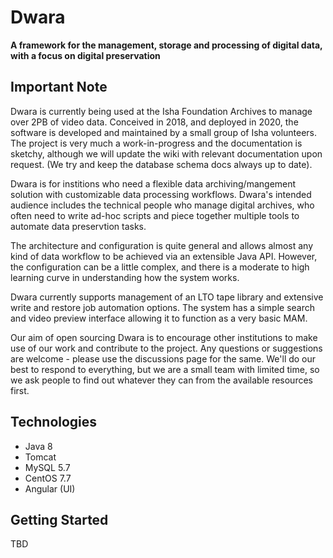 # Dwara

**A framework for the management, storage and processing of digital data, with a focus on digital preservation**

## Important Note
Dwara is currently being used at the Isha Foundation Archives to manage over 2PB of video data. Conceived in 2018, and deployed in 2020, the software is developed and maintained by a small group of Isha volunteers. The project is very much a work-in-progress and the documentation is sketchy, although we will update the wiki with relevant documentation upon request. (We try and keep the database schema docs always up to date). 

Dwara is for institions who need a flexible data archiving/mangement solution with customizable data processing workflows. Dwara's intended audience includes the technical people who manage digital archives, who often need to write ad-hoc scripts and piece together multiple tools to automate data preservtion tasks. 

The architecture and configuration is quite general and allows almost any kind of data workflow to be achieved via an extensible Java API. However, the configuration can be a little complex, and there is a moderate to high learning curve in understanding how the system works.

Dwara currently supports management of an LTO tape library and extensive write and restore job automation options. The system has a simple search and video preview interface allowing it to function as a very basic MAM.  

Our aim of open sourcing Dwara is to encourage other institutions to make use of our work and contribute to the project. Any questions or suggestions are welcome - please use the discussions page for the same. We'll do our best to respond to everything, but we are a small team with limited time, so we ask people to find out whatever they can from the available resources first.

## Technologies
- Java 8
- Tomcat
- MySQL 5.7
- CentOS 7.7
- Angular (UI)

## Getting Started
TBD

